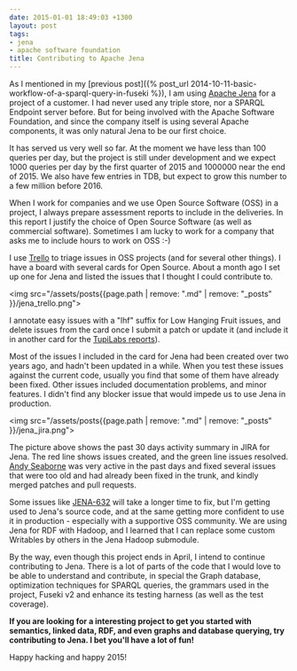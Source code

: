 ```yaml
---
date: 2015-01-01 18:49:03 +1300
layout: post
tags:
- jena
- apache software foundation
title: Contributing to Apache Jena
---
```


As I mentioned in my [previous post]({% post_url 2014-10-11-basic-workflow-of-a-sparql-query-in-fuseki %}), 
I am using [Apache Jena](http://jena.apache.org) for a project of a customer. I had never used 
any triple store, nor a SPARQL Endpoint server before. But for being involved with the Apache 
Software Foundation, and since the company itself is using several Apache components, it was only 
natural Jena to be our first choice.

It has served us very well so far. At the moment we have less than 100 queries per day, but the 
project is still under development and we expect 1000 queries per day by the first quarter of 
2015 and 1000000 near the end of 2015. We also have few entries in TDB, but expect to grow this 
number to a few million before 2016.

<!--more-->

When I work for companies and we use Open Source Software (OSS) in a project, I always 
prepare assessment reports to include in the deliveries. In this report I justify the choice 
of Open Source Software (as well as commercial software). Sometimes I 
am lucky to work for a company that asks me to include hours to work on OSS :-)

I use [Trello](https://trello.com) to triage issues in OSS projects (and for several other 
things). I have a board with several cards for Open Source. About a month ago I set up one 
for Jena and listed the issues that I thought I could contribute to. 

<img src="/assets/posts{{page.path | remove: ".md" | remove: "_posts" }}/jena_trello.png">


I annotate easy issues with a "lhf" suffix for Low Hanging Fruit issues, and delete issues from 
the card once I submit a patch or update it (and include it in another card for the 
[TupiLabs reports](https://tupilabs.github.io/tag/tupilabs-report/)).

Most of the issues I included in the card for Jena had been created over two years ago, and hadn't 
been updated in a while. When you test these issues against the current code, usually you find that 
some of them have already been fixed. Other issues included documentation problems, and minor features. I didn't find any blocker issue that would impede us to use Jena in production.

<img src="/assets/posts{{page.path | remove: ".md" | remove: "_posts" }}/jena_jira.png">


The picture above shows the past 30 days activity summary in JIRA for Jena. The red line shows 
issues created, and the green line issues resolved. [Andy Seaborne](https://github.com/afs) 
was very active in the past days and fixed several issues that were too old and had already been fixed in the trunk, and kindly merged patches and pull requests.

Some issues like [JENA-632](https://issues.apache.org/jira/browse/JENA-632) will take a 
longer time to fix, but I'm getting used to Jena's source code, and at the same getting more 
confident to use it in production - especially with a supportive OSS community. We are using 
Jena for RDF with Hadoop, and I learned that I can replace some custom Writables by others 
in the Jena Hadoop submodule.

By the way, even though this project ends in April, I intend to continue contributing to Jena. 
There is a lot of parts of the code that I would love to be able to understand and contribute, 
in special the Graph database, optimization techniques for SPARQL queries, the grammars used 
in the project, Fuseki v2 and enhance its testing harness (as well as the test coverage).

**If you are looking for a interesting project to get you started with semantics, linked data, 
RDF, and even graphs and database querying, try contributing to Jena. I bet you'll have a lot 
of fun!**

Happy hacking and happy 2015!
